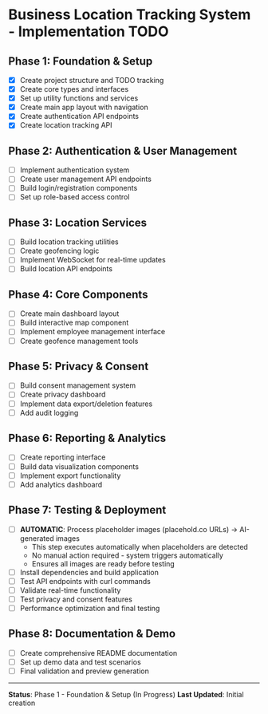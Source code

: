 # Business Location Tracking System - Implementation TODO

## Phase 1: Foundation & Setup
- [x] Create project structure and TODO tracking
- [x] Create core types and interfaces
- [x] Set up utility functions and services
- [x] Create main app layout with navigation
- [x] Create authentication API endpoints
- [x] Create location tracking API

## Phase 2: Authentication & User Management
- [ ] Implement authentication system
- [ ] Create user management API endpoints
- [ ] Build login/registration components
- [ ] Set up role-based access control

## Phase 3: Location Services
- [ ] Build location tracking utilities
- [ ] Create geofencing logic
- [ ] Implement WebSocket for real-time updates
- [ ] Build location API endpoints

## Phase 4: Core Components
- [ ] Create main dashboard layout
- [ ] Build interactive map component
- [ ] Implement employee management interface
- [ ] Create geofence management tools

## Phase 5: Privacy & Consent
- [ ] Build consent management system
- [ ] Create privacy dashboard
- [ ] Implement data export/deletion features
- [ ] Add audit logging

## Phase 6: Reporting & Analytics
- [ ] Create reporting interface
- [ ] Build data visualization components
- [ ] Implement export functionality
- [ ] Add analytics dashboard

## Phase 7: Testing & Deployment
- [ ] **AUTOMATIC**: Process placeholder images (placehold.co URLs) → AI-generated images
  - This step executes automatically when placeholders are detected
  - No manual action required - system triggers automatically
  - Ensures all images are ready before testing
- [ ] Install dependencies and build application
- [ ] Test API endpoints with curl commands
- [ ] Validate real-time functionality
- [ ] Test privacy and consent features
- [ ] Performance optimization and final testing

## Phase 8: Documentation & Demo
- [ ] Create comprehensive README documentation
- [ ] Set up demo data and test scenarios
- [ ] Final validation and preview generation

---
**Status**: Phase 1 - Foundation & Setup (In Progress)
**Last Updated**: Initial creation
